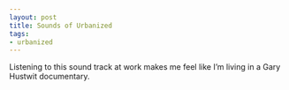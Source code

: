 ```yaml
---
layout: post
title: Sounds of Urbanized
tags:
- urbanized
---
```

Listening to this sound track at work makes me feel like I’m living in a Gary Hustwit documentary.
